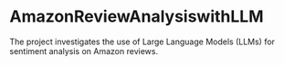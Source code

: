 # AmazonReviewAnalysiswithLLM
The project investigates the use of Large Language Models (LLMs) for sentiment analysis on  Amazon reviews.
